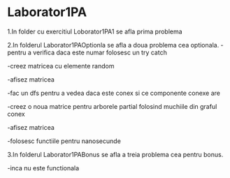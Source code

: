 # Laborator1PA


1.In folder cu exercitiul Loborator1PA1 se afla prima problema



2.In folderul Laborator1PAOptionla se afla a doua problema cea optionala.
-pentru a verifica daca este numar folosesc un try catch

-creez matricea cu elemente random

-afisez matricea

-fac un dfs pentru a vedea daca este conex si ce componente conexe are

-creez o noua matrice pentru arborele partial folosind muchiile din graful conex

-afisez matricea 

-folosesc functiile pentru nanosecunde 


3.In folderul Laborator1PABonus se afla a treia problema cea pentru bonus.

-inca nu este functionala

